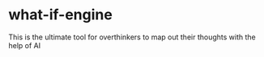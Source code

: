 # what-if-engine
This is the ultimate tool for overthinkers to map out their thoughts with the help of AI
